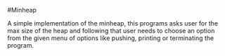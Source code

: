 #Minheap

A simple implementation of the minheap, this programs asks user for the max size of the heap and following that user needs to choose an option from the given menu of options like pushing, printing or terminating the program.